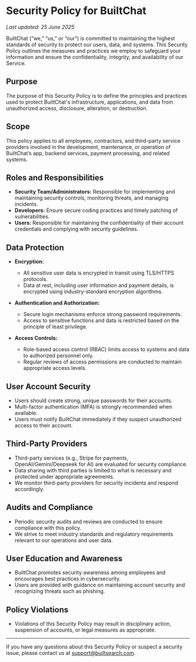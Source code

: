 # Security Policy for BuiltChat

_Last updated: 25 June 2025_

BuiltChat (“we,” “us,” or “our”) is committed to maintaining the highest standards of security to protect our users, data, and systems. This Security Policy outlines the measures and practices we employ to safeguard your information and ensure the confidentiality, integrity, and availability of our Service.

## Purpose

The purpose of this Security Policy is to define the principles and practices used to protect BuiltChat's infrastructure, applications, and data from unauthorized access, disclosure, alteration, or destruction.

## Scope

This policy applies to all employees, contractors, and third-party service providers involved in the development, maintenance, or operation of BuiltChat’s app, backend services, payment processing, and related systems.

## Roles and Responsibilities

- **Security Team/Administrators:** Responsible for implementing and maintaining security controls, monitoring threats, and managing incidents.
- **Developers:** Ensure secure coding practices and timely patching of vulnerabilities.
- **Users:** Responsible for maintaining the confidentiality of their account credentials and complying with security guidelines.

## Data Protection

- **Encryption:**

    - All sensitive user data is encrypted in transit using TLS/HTTPS protocols.
    - Data at rest, including user information and payment details, is encrypted using industry-standard encryption algorithms.

- **Authentication and Authorization:**

    - Secure login mechanisms enforce strong password requirements.
    - Access to sensitive functions and data is restricted based on the principle of least privilege.

- **Access Controls:**
    - Role-based access control (RBAC) limits access to systems and data to authorized personnel only.
    - Regular reviews of access permissions are conducted to maintain appropriate access levels.

## User Account Security

- Users should create strong, unique passwords for their accounts.
- Multi-factor authentication (MFA) is strongly recommended when available.
- Users must notify BuiltChat immediately if they suspect unauthorized access to their account.

## Third-Party Providers

- Third-party services (e.g., Stripe for payments, OpenAI/Gemini/Deepseek for AI) are evaluated for security compliance.
- Data sharing with third parties is limited to what is necessary and protected under appropriate agreements.
- We monitor third-party providers for security incidents and respond accordingly.

## Audits and Compliance

- Periodic security audits and reviews are conducted to ensure compliance with this policy.
- We strive to meet industry standards and regulatory requirements relevant to our operations and user data.

## User Education and Awareness

- BuiltChat promotes security awareness among employees and encourages best practices in cybersecurity.
- Users are provided with guidance on maintaining account security and recognizing threats such as phishing.

## Policy Violations

- Violations of this Security Policy may result in disciplinary action, suspension of accounts, or legal measures as appropriate.

---

If you have any questions about this Security Policy or suspect a security issue, please contact us at [support@builtsearch.com](mailto:support@builtsearch.com).
